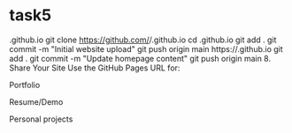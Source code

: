 # task5
<yourusername>.github.io
git clone https://github.com/<yourusername>/<yourusername>.github.io
cd <yourusername>.github.io
git add .
git commit -m "Initial website upload"
git push origin main
https://<yourusername>.github.io
git add .
git commit -m "Update homepage content"
git push origin main
8. Share Your Site
Use the GitHub Pages URL for:

Portfolio

Resume/Demo

Personal projects

